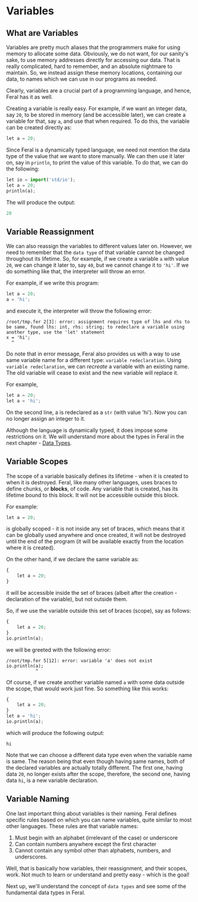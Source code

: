 # Variables

## What are Variables

Variables are pretty much aliases that the programmers make for using memory to allocate some data.
Obviously, we do not want, for our sanity's sake, to use memory addresses directly for accessing our data.
That is really complicated, hard to remember, and an absolute nightmare to maintain.
So, we instead assign these memory locations, containing our data, to names which we can use in our programs as needed.

Clearly, variables are a crucial part of a programming language, and hence, Feral has it as well.

Creating a variable is really easy. For example, if we want an integer data, say `20`, to be stored in memory (and be accessible later),
we can create a variable for that, say `a`, and use that when required. To do this, the variable can be created directly as:
```py
let a = 20;
```

Since Feral is a dynamically typed language, we need not mention the data type of the value that we want to store manually.
We can then use it later on, say in `println`, to print the value of this variable. To do that, we can do the following:
```py
let io = import('std/io');
let a = 20;
println(a);
```

The will produce the output:
```py
20
```

## Variable Reassignment

We can also reassign the variables to different values later on. However, we need to remember that the `data type` of that variable cannot be changed throughout its lifetime. So, for example, if we create a variable `a` with value `20`, we can change it later to, say `40`, but we cannot change it to `'hi'`.
If we do something like that, the interpreter will throw an error.

For example, if we write this program:
```py
let a = 20;
a = 'hi';
```
and execute it, the interpreter will throw the following error:
```
/root/tmp.fer 2[3]: error: assignment requires type of lhs and rhs to be same, found lhs: int, rhs: string; to redeclare a variable using another type, use the 'let' statement
x = 'hi';
  ^
```

Do note that in error message, Feral also provides us with a way to use same variable name for a different type: `variable redeclaration`.
Using `variable redeclaration`, we can *recreate* a variable with an existing name.
The old variable will cease to exist and the new variable will replace it.

For example,
```py
let a = 20;
let a = 'hi';
```
On the second line, a is redeclared as a `str` (with value 'hi'). Now you can no longer assign an integer to it.

Although the language is dynamically typed, it does impose some restrictions on it.
We will understand more about the types in Feral in the next chapter - [Data Types](./04-data-types.md).

## Variable Scopes

The scope of a variable basically defines its lifetime - when it is created to when it is destroyed.
Feral, like many other languages, uses braces to define chunks, or **blocks**, of code.
Any variable that is created, has its lifetime bound to this block. It will not be accessible outside this block.

For example:
```py
let a = 20;
```
is globally scoped - it is not inside any set of braces, which means that it can be globally used anywhere and once created,
it will not be destroyed until the end of the program (it will be available exactly from the location where it is created).

On the other hand, if we declare the same variable as:
```py
{
	let a = 20;
}
```
it will be accessible inside the set of braces (albeit after the creation - declaration of the variable), but not outside them.

So, if we use the variable outside this set of braces (scope), say as follows:
```py
{
	let a = 20;
}
io.println(a);
```
we will be greeted with the following error:
```
/root/tmp.fer 5[12]: error: variable 'a' does not exist
io.println(a);
           ^
```

Of course, if we create another variable named `a` with some data outside the scope, that would work just fine. So something like this works:
```py
{
	let a = 20;
}
let a = 'hi';
io.println(a);
```
which will produce the following output:
```
hi
```

Note that we can choose a different data type even when the variable name is same.
The reason being that even though having same names, both of the declared variables are actually totally different.
The first one, having data `20`, no longer exists after the scope, therefore, the second one, having data `hi`,
is a new variable declaration.

## Variable Naming

One last important thing about variables is their naming. Feral defines specific rules based on which you can name variables,
quite similar to most other languages. These rules are that variable names:
1. Must begin with an alphabet (irrelevant of the case) or underscore
2. Can contain numbers anywhere except the first character
3. Cannot contain any symbol other than alphabets, numbers, and underscores.

Well, that is basically how variables, their reassignment, and their scopes, work. Not much to learn or understand and pretty easy - which is the goal!

Next up, we'll understand the concept of `data types` and see some of the fundamental data types in Feral.